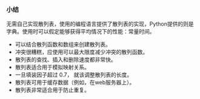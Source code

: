 ### 小结

无需自己实现散列表，使用的编程语言提供了散列表的实现，Python提供的则是字典。使用时可以假定能够获得平均情况下的性能：常量时间。

* 可以结合散列函数和数组来创建散列表。
* 冲突很糟糕，应使用可以最大限度减少冲突的散列函数。
* 散列表的查找、插入和删除速度都非常快。
* 散列表适合用于模拟映射关系。
* 一旦填装因子超过 0.7， 就该调整散列表的长度。
* 散列表可用于缓存数据（例如，在web服务器上）。
* 散列表非常适合用于防止重复。